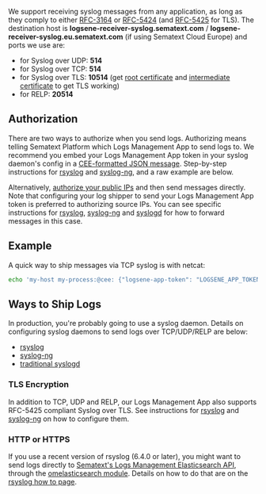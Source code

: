 We support receiving syslog messages from any application, as long as
they comply to either [RFC-3164](https://tools.ietf.org/html/rfc3164) or
[RFC-5424](https://tools.ietf.org/html/rfc5424) (and
[RFC-5425](https://tools.ietf.org/html/rfc5425) for TLS). The
destination host is **logsene-receiver-syslog.sematext.com** / **logsene-receiver-syslog.eu.sematext.com** (if using Sematext Cloud Europe) and ports
we use are:

  - for Syslog over UDP: **514**
  - for Syslog over TCP: **514**
  - for Syslog over TLS: **10514** (get [root certificate](https://apps.sematext.com/cert/DigiCert_Global_Root_CA.pem) and [intermediate certificate](https://apps.sematext.com/cert/DigiCertCA.pem) to get
    TLS working)
  - for RELP: **20514**

## Authorization

There are two ways to authorize when you send logs. Authorizing means
telling Sematext Platform which Logs Management App to send logs to. We recommend you
embed your Logs Management App token in your syslog daemon's config in a
[CEE-formatted JSON message](json-messages-over-syslog).
Step-by-step instructions for [rsyslog](rsyslog) and
[syslog-ng](syslog-ng), and a raw example are below.

Alternatively, [authorize your public IPs](authorizing-ips-for-syslog) and then send messages directly. Note that configuring your log shipper to send your Logs Management App token is preferred to authorizing source IPs. You can see specific instructions for [rsyslog](rsyslog), [syslog-ng](syslog-ng) and [syslogd](syslogd) for how to forward messages in this case.  

## Example

A quick way to ship messages via TCP syslog is with netcat:

``` bash
echo 'my-host my-process:@cee: {"logsene-app-token": "LOGSENE_APP_TOKEN_GOES_HERE", "message": "hello world2!"}' | nc logsene-receiver-syslog.sematext.com 514
```

## Ways to Ship Logs

In production, you're probably going to use a syslog daemon. Details on configuring syslog daemons to send logs over TCP/UDP/RELP are below:

  - [rsyslog](rsyslog)
  - [syslog-ng](syslog-ng)
  - [traditional syslogd](syslogd)

### TLS Encryption

In addition to TCP, UDP and RELP, our Logs Management App also supports RFC-5425 compliant Syslog over TLS. See instructions for [rsyslog](rsyslog) and [syslog-ng](syslog-ng) on how to configure them.

### HTTP or HTTPS

If you use a recent version of rsyslog (6.4.0 or later), you might want to send logs directly to [Sematext's Logs Management Elasticsearch API](index-events-via-elasticsearch-api), through the [omelasticsearch module](http://www.rsyslog.com/doc/omelasticsearch.html). Details on how
to do that are on the [rsyslog how to page](rsyslog).
